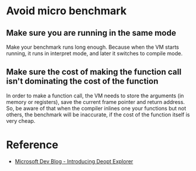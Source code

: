 # Avoid micro benchmark

## Make sure you are running in the same mode

Make your benchmark runs long enough. Because when the VM starts running, it runs in interpret mode, and later it switches to compile mode.

## Make sure the cost of making the function call isn't dominating the cost of the function

In order to make a function call, the VM needs to store the arguments (in memory or registers), save the current frame pointer and return address. So, be aware of that when the compiler inlines one your functions but not others, the benchmark will be inaccurate, if the cost of the function itself is very cheap.

# Reference

- [Microsoft Dev Blog - Introducing Deopt Explorer](https://devblogs.microsoft.com/typescript/introducing-deopt-explorer/)
